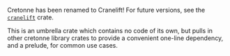 Cretonne has been renamed to Cranelift! For future versions, see the
[`cranelift`](https://crates.io/crates/cranelift) crate.

This is an umbrella crate which contains no code of its own, but pulls in
other cretonne library crates to provide a convenient one-line dependency,
and a prelude, for common use cases.
